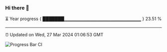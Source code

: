 ### Hi there 👋

⏳ Year progress { ███████▁▁▁▁▁▁▁▁▁▁▁▁▁▁▁▁▁▁▁▁▁▁▁ } 23.51 %

---

⏰ Updated on Wed, 27 Mar 2024 01:06:53 GMT

![Progress Bar CI](https://github.com/liununu/liununu/workflows/Progress%20Bar%20CI/badge.svg)
